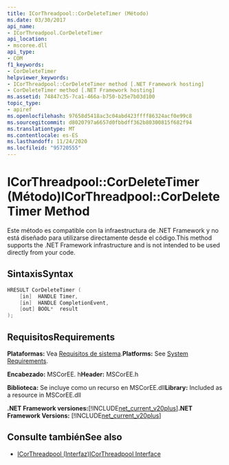 ```yaml
---
title: ICorThreadpool::CorDeleteTimer (Método)
ms.date: 03/30/2017
api_name:
- ICorThreadpool.CorDeleteTimer
api_location:
- mscoree.dll
api_type:
- COM
f1_keywords:
- CorDeleteTimer
helpviewer_keywords:
- ICorThreadpool::CorDeleteTimer method [.NET Framework hosting]
- CorDeleteTimer method [.NET Framework hosting]
ms.assetid: 74847c35-7ca1-466a-b750-b25e7b03d100
topic_type:
- apiref
ms.openlocfilehash: 97658d5418ac3c04abd423ffff86324acf0e99c8
ms.sourcegitcommit: d8020797a6657d0fbbdff362b80300815f682f94
ms.translationtype: MT
ms.contentlocale: es-ES
ms.lasthandoff: 11/24/2020
ms.locfileid: "95720555"
---
```

# <a name="icorthreadpoolcordeletetimer-method"></a><span data-ttu-id="eeee2-102">ICorThreadpool::CorDeleteTimer (Método)</span><span class="sxs-lookup"><span data-stu-id="eeee2-102">ICorThreadpool::CorDeleteTimer Method</span></span>

<span data-ttu-id="eeee2-103">Este método es compatible con la infraestructura de .NET Framework y no está diseñado para utilizarse directamente desde el código.</span><span class="sxs-lookup"><span data-stu-id="eeee2-103">This method supports the .NET Framework infrastructure and is not intended to be used directly from your code.</span></span>  
  
## <a name="syntax"></a><span data-ttu-id="eeee2-104">Sintaxis</span><span class="sxs-lookup"><span data-stu-id="eeee2-104">Syntax</span></span>  
  
```cpp  
HRESULT CorDeleteTimer (  
    [in]  HANDLE Timer,  
    [in]  HANDLE CompletionEvent,  
    [out] BOOL*  result  
);  
```  
  
## <a name="requirements"></a><span data-ttu-id="eeee2-105">Requisitos</span><span class="sxs-lookup"><span data-stu-id="eeee2-105">Requirements</span></span>  

 <span data-ttu-id="eeee2-106">**Plataformas:** Vea [Requisitos de sistema](../../get-started/system-requirements.md).</span><span class="sxs-lookup"><span data-stu-id="eeee2-106">**Platforms:** See [System Requirements](../../get-started/system-requirements.md).</span></span>  
  
 <span data-ttu-id="eeee2-107">**Encabezado:** MSCorEE. h</span><span class="sxs-lookup"><span data-stu-id="eeee2-107">**Header:** MSCorEE.h</span></span>  
  
 <span data-ttu-id="eeee2-108">**Biblioteca:** Se incluye como un recurso en MSCorEE.dll</span><span class="sxs-lookup"><span data-stu-id="eeee2-108">**Library:** Included as a resource in MSCorEE.dll</span></span>  
  
 <span data-ttu-id="eeee2-109">**.NET Framework versiones:**[!INCLUDE[net_current_v20plus](../../../../includes/net-current-v20plus-md.md)]</span><span class="sxs-lookup"><span data-stu-id="eeee2-109">**.NET Framework Versions:** [!INCLUDE[net_current_v20plus](../../../../includes/net-current-v20plus-md.md)]</span></span>  
  
## <a name="see-also"></a><span data-ttu-id="eeee2-110">Consulte también</span><span class="sxs-lookup"><span data-stu-id="eeee2-110">See also</span></span>

- [<span data-ttu-id="eeee2-111">ICorThreadpool (Interfaz)</span><span class="sxs-lookup"><span data-stu-id="eeee2-111">ICorThreadpool Interface</span></span>](icorthreadpool-interface.md)
